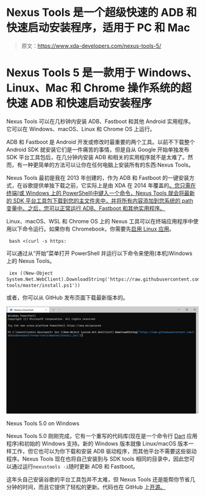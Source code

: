 # Nexus Tools 是一个超级快速的 ADB 和快速启动安装程序，适用于 PC 和 Mac

> 原文：<https://www.xda-developers.com/nexus-tools-5/>

# Nexus Tools 5 是一款用于 Windows、Linux、Mac 和 Chrome 操作系统的超快速 ADB 和快速启动安装程序

Nexus Tools 可以在几秒钟内安装 ADB、Fastboot 和其他 Android 实用程序。它可以在 Windows、macOS、Linux 和 Chrome OS 上运行。

ADB 和 Fastboot 是 Android 开发或修改时最重要的两个工具。以前不下载整个 Android SDK 就安装它们是一件痛苦的事情，但是自从 Google 开始单独发布 SDK 平台工具包后，在几分钟内安装 ADB 和相关的实用程序就不是太难了。然而，有一种更简单的方法可以让你在任何电脑上安装所有的东西:Nexus Tools。

Nexus Tools 最初是我在 2013 年创建的，作为 ADB 和 Fastboot 的一键安装方式，在谷歌提供单独下载之前，它实际上是由 XDA 在 2014 年覆盖的[。您只需在终端(或 Windows 上的 PowerShell)中键入一个命令，Nexus Tools 就会将最新的 SDK 平台工具包下载到您的主文件夹中，并将所有内容添加到您系统的 path 变量中。之后，您可以正常运行 ADB、Fastboot 和其他实用程序。](https://www.xda-developers.com/set-up-adb-and-fastboot-on-linux-mac-os-x-and-chrome-os-with-a-single-command/)

Linux、macOS、WSL 和 Chrome OS 上的 Nexus 工具可以在终端应用程序中使用以下命令运行。如果你有 Chromebook，你需要先[启用 Linux 应用](https://www.xda-developers.com/linux-apps-chrome-os/)。

```
 bash <(curl -s https: 
```

可以通过从“开始”菜单打开 PowerShell 并运行以下命令来使用(本机)Windows 上的 Nexus Tools。

```
 iex ((New-Object System.Net.WebClient).DownloadString('https://raw.githubusercontent.com/corbindavenport/nexus-tools/master/install.ps1')) 
```

或者，你可以从 GitHub 发布页面下载最新版本的。

 <picture>![Nexus Tools running on Windows](img/6bbebbd72f0ab30dc02983d2fdd129c0.png)</picture> 

Nexus Tools 5.0 on Windows

Nexus Tools 5.0 刚刚完成，它有一个重写的代码库(现在是一个命令行 [Dart](https://www.xda-developers.com/dart-2-12-release/) 应用程序)和初始的 Windows 支持。新的 Windows 版本就像 Linux/macOS 版本一样工作，但它也可以为你下载和安装 ADB 驱动程序，而其他平台不需要这些驱动程序。Nexus Tools 现在也将自己安装到与 SDK tools 相同的目录中，因此您可以通过运行`nexustools -i`随时更新 ADB 和 Fastboot。

这年头自己安装谷歌的平台工具包并不太难，但 Nexus Tools 还是能帮你节省几分钟的时间，而且它提供了轻松的更新。代码也在 GitHub 上[开源。](https://github.com/corbindavenport/nexus-tools)